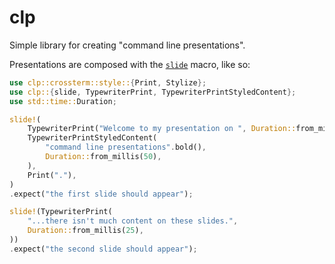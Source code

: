 # clp

Simple library for creating "command line presentations".

Presentations are composed with the [`slide`](https://docs.rs/clp/latest/clp/macro.slide.html) macro, like so:

```rust
use clp::crossterm::style::{Print, Stylize};
use clp::{slide, TypewriterPrint, TypewriterPrintStyledContent};
use std::time::Duration;

slide!(
    TypewriterPrint("Welcome to my presentation on ", Duration::from_millis(25)),
    TypewriterPrintStyledContent(
        "command line presentations".bold(),
        Duration::from_millis(50),
    ),
    Print("."),
)
.expect("the first slide should appear");

slide!(TypewriterPrint(
    "...there isn't much content on these slides.",
    Duration::from_millis(25),
))
.expect("the second slide should appear");
```
